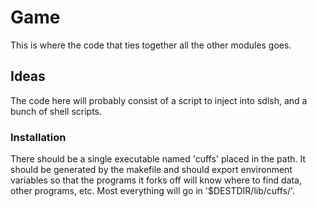 # Game

This is where the code that ties together all the other modules goes.

## Ideas

The code here will probably consist of a script to inject into sdlsh,
and a bunch of shell scripts.

### Installation

There should be a single executable named 'cuffs' placed in the path.
It should be generated by the makefile and should export environment
variables so that the programs it forks off will know where to find data,
other programs, etc.   Most everything will go in '$DESTDIR/lib/cuffs/'.
